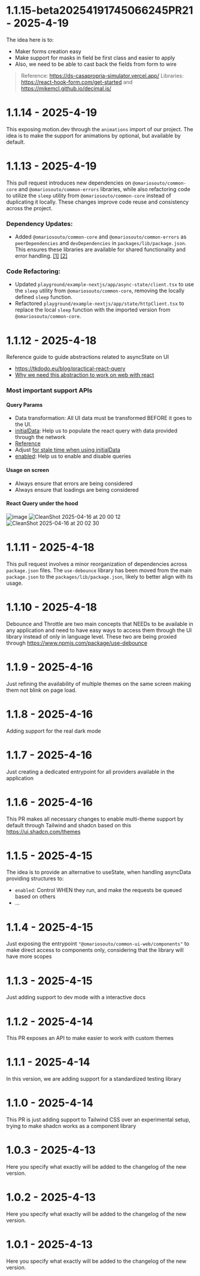 # 1.1.15-beta20254191745066245PR21 - 2025-4-19

The idea here is to:
- Maker forms creation easy
- Make support for masks in field be first class and easier to apply
- Also, we need to be able to cast back the fields from form to wire
> Reference: https://ds-casapropria-simulator.vercel.app/
> Libraries: https://react-hook-form.com/get-started and https://mikemcl.github.io/decimal.js/


# 1.1.14 - 2025-4-19

This exposing motion.dev through the `animations` import of our project.
The idea is to make the support for animations by optional, but available by default.


# 1.1.13 - 2025-4-19

This pull request introduces new dependencies on `@omariosouto/common-core` and `@omariosouto/common-errors` libraries, while also refactoring code to utilize the `sleep` utility from `@omariosouto/common-core` instead of duplicating it locally. These changes improve code reuse and consistency across the project.
### Dependency Updates:
* Added `@omariosouto/common-core` and `@omariosouto/common-errors` as `peerDependencies` and `devDependencies` in `packages/lib/package.json`. This ensures these libraries are available for shared functionality and error handling. [[1]](diffhunk://#diff-f11fdfd051a9039f87286aa9c327c257e9619660394143b2d0d8dbade3c3abd5L37-R39) [[2]](diffhunk://#diff-f11fdfd051a9039f87286aa9c327c257e9619660394143b2d0d8dbade3c3abd5R67-R68)
### Code Refactoring:
* Updated `playground/example-nextjs/app/async-state/client.tsx` to use the `sleep` utility from `@omariosouto/common-core`, removing the locally defined `sleep` function.
* Refactored `playground/example-nextjs/app/state/httpClient.tsx` to replace the local `sleep` function with the imported version from `@omariosouto/common-core`.


# 1.1.12 - 2025-4-18

Reference guide to guide abstractions related to asyncState on UI
- https://tkdodo.eu/blog/practical-react-query
- [Why we need this abstraction to work on web with react](https://tkdodo.eu/blog/why-you-want-react-query)
### Most important support APIs
#### Query Params
- Data transformation: All UI data must be transformed BEFORE it goes to the UI.
- [initialData](https://tanstack.com/query/v4/docs/framework/react/guides/initial-query-data#using-initialdata-to-prepopulate-a-query): Help us to populate the react query with data provided through the network
- [Reference](https://tkdodo.eu/blog/placeholder-and-initial-data-in-react-query)
- Adjust [for stale time when using initialData](https://tkdodo.eu/blog/react-query-fa-qs#why-is-the-queryfn-not-called)
- [enabled](https://tanstack.com/query/v4/docs/framework/react/guides/disabling-queries): Help us to enable and disable queries
#### Usage on screen
- Always ensure that errors are being considered
- Always ensure that loadings are being considered
#### React Query under the hood
![image](https://github.com/user-attachments/assets/ea301fc5-048d-4932-89d0-8caeaa8d7266)
![CleanShot 2025-04-16 at 20 00 12](https://github.com/user-attachments/assets/08efeb9f-300f-46bd-8335-a021f69c6811)
![CleanShot 2025-04-16 at 20 02 30](https://github.com/user-attachments/assets/78b1626d-f75e-4318-8039-5a9d3d23a2c1)


# 1.1.11 - 2025-4-18

This pull request involves a minor reorganization of dependencies across `package.json` files. The `use-debounce` library has been moved from the main `package.json` to the `packages/lib/package.json`, likely to better align with its usage.


# 1.1.10 - 2025-4-18

Debounce and Throttle are two main concepts that NEEDs to be available in any application and need to have easy ways to access them through the UI library instead of only in language level.
These two are being proxied through https://www.npmjs.com/package/use-debounce


# 1.1.9 - 2025-4-16

Just refining the availability of multiple themes on the same screen making them not blink on page load.


# 1.1.8 - 2025-4-16

Adding support for the real dark mode


# 1.1.7 - 2025-4-16

Just creating a dedicated entrypoint for all providers available in the application


# 1.1.6 - 2025-4-16

This PR makes all necessary changes to enable multi-theme support by default through Tailwind and shadcn based on this https://ui.shadcn.com/themes


# 1.1.5 - 2025-4-15

The idea is to provide an alternative to useState, when handling asyncData providing structures to:
- `enabled`: Control WHEN they run, and make the requests be queued based on others
- ...


# 1.1.4 - 2025-4-15

Just exposing the entrypoint `"@omariosouto/common-ui-web/components"` to make direct access to components only, considering that the library will have more scopes


# 1.1.3 - 2025-4-15

Just adding support to dev mode with a interactive docs


# 1.1.2 - 2025-4-14

This PR exposes an API to make easier to work with custom themes


# 1.1.1 - 2025-4-14

In this version, we are adding support for a standardized testing library


# 1.1.0 - 2025-4-14

This PR is just adding support to Tailwind CSS over an experimental setup, trying to make shadcn works as a component library


# 1.0.3 - 2025-4-13

Here you specify what exactly will be added to the changelog of the new version.


# 1.0.2 - 2025-4-13

Here you specify what exactly will be added to the changelog of the new version.


# 1.0.1 - 2025-4-13

Here you specify what exactly will be added to the changelog of the new version.


